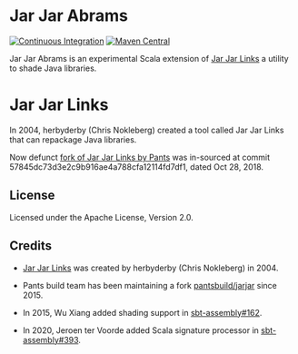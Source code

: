 Jar Jar Abrams
==============

[![Continuous Integration](https://github.com/eed3si9n/jarjar-abrams/actions/workflows/ci.yml/badge.svg?branch=develop)](https://github.com/eed3si9n/jarjar-abrams/actions/workflows/ci.yml)
[![Maven Central](https://maven-badges.herokuapp.com/maven-central/com.eed3si9n.jarjarabrams/jarjar-abrams-core_2.13/badge.svg)](https://search.maven.org/search?q=g:com.eed3si9n.jarjarabrams)

Jar Jar Abrams is an experimental Scala extension of [Jar Jar Links][links] a utility to shade Java libraries.

Jar Jar Links
============

In 2004, herbyderby (Chris Nokleberg) created a tool called Jar Jar Links that can repackage Java libraries.

Now defunct [fork of Jar Jar Links by Pants](https://github.com/pantsbuild/jarjar) was in-sourced at commit 57845dc73d3e2c9b916ae4a788cfa12114fd7df1, dated Oct 28, 2018.

## License

Licensed under the Apache License, Version 2.0.

## Credits

- [Jar Jar Links][links] was created by herbyderby (Chris Nokleberg) in 2004.
- Pants build team has been maintaining a fork [pantsbuild/jarjar][pj] since 2015.
- In 2015, Wu Xiang added shading support in [sbt-assembly#162](https://github.com/sbt/sbt-assembly/pull/162).
- In 2020, Jeroen ter Voorde added Scala signature processor in [sbt-assembly#393](https://github.com/sbt/sbt-assembly/pull/393).

  [links]: https://code.google.com/archive/p/jarjar/
  [pj]: https://github.com/pantsbuild/jarjar
